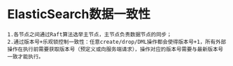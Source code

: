 # ElasticSearch数据一致性 #

    1.各节点之间通过Raft算法选举主节点，主节点负责数据节点的同步；
    2.通过版本号+乐观锁控制一致性：任意create/drop/DML操作都会使得版本号+1，所有外部操作在执行前需要获取版本号（预定义或向服务端请求），操作对应的版本号需要与最新版本号一致才能执行。

